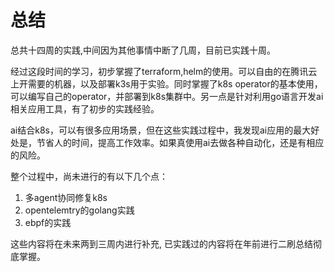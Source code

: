 
# 总结

  总共十四周的实践,中间因为其他事情中断了几周，目前已实践十周。

  经过这段时间的学习，初步掌握了terraform,helm的使用。可以自由的在腾讯云上开需要的机器，以及部署k3s用于实验。同时掌握了k8s operator的基本使用，可以编写自己的operator，并部署到k8s集群中。另一点是针对利用go语言开发ai相关应用工具，有了初步的实践经验。

  ai结合k8s，可以有很多应用场景，但在这些实践过程中，我发现ai应用的最大好处是，节省人的时间，提高工作效率。如果真使用ai去做各种自动化，还是有相应的风险。

  整个过程中，尚未进行的有以下几个点：

   1. 多agent协同修复k8s
   2. opentelemtry的golang实践 
   3. ebpf的实践
  
  这些内容将在未来两到三周内进行补充, 已实践过的内容将在年前进行二刷总结彻底掌握。